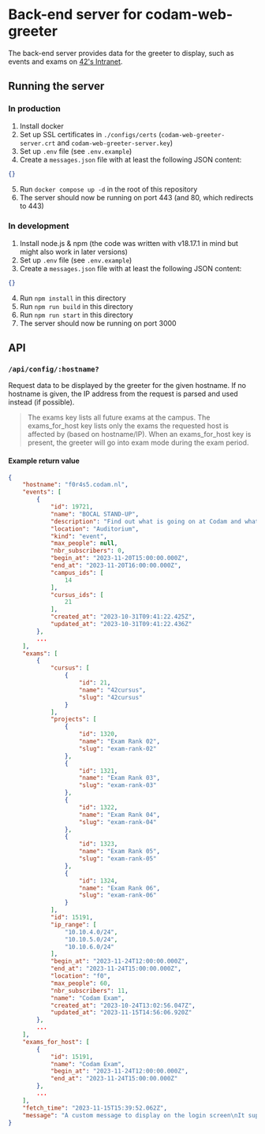 # Back-end server for codam-web-greeter
The back-end server provides data for the greeter to display, such as events and exams on [42's Intranet](https://intra.42.fr/).


## Running the server
### In production
1. Install docker
2. Set up SSL certificates in `./configs/certs` (`codam-web-greeter-server.crt` and `codam-web-greeter-server.key`)
3. Set up `.env` file (see `.env.example`)
4. Create a `messages.json` file with at least the following JSON content:
```json
{}
```
5. Run `docker compose up -d` in the root of this repository
6. The server should now be running on port 443 (and 80, which redirects to 443)


### In development
1. Install node.js & npm (the code was written with v18.17.1 in mind but might also work in later versions)
2. Set up `.env` file (see `.env.example`)
3. Create a `messages.json` file with at least the following JSON content:
```json
{}
```
4. Run `npm install` in this directory
5. Run `npm run build` in this directory
6. Run `npm run start` in this directory
7. The server should now be running on port 3000


## API
### `/api/config/:hostname?`
Request data to be displayed by the greeter for the given hostname. If no hostname is given, the IP address from the request is parsed and used instead (if possible).

> The exams key lists all future exams at the campus. The exams_for_host key lists only the exams the requested host is affected by (based on hostname/IP). When an exams_for_host key is present, the greeter will go into exam mode during the exam period.

#### Example return value
```json
{
	"hostname": "f0r4s5.codam.nl",
	"events": [
		{
			"id": 19721,
			"name": "BOCAL STAND-UP",
			"description": "Find out what is going on at Codam and what is coming up next week.",
			"location": "Auditorium",
			"kind": "event",
			"max_people": null,
			"nbr_subscribers": 0,
			"begin_at": "2023-11-20T15:00:00.000Z",
			"end_at": "2023-11-20T16:00:00.000Z",
			"campus_ids": [
				14
			],
			"cursus_ids": [
				21
			],
			"created_at": "2023-10-31T09:41:22.425Z",
			"updated_at": "2023-10-31T09:41:22.436Z"
		},
		...
	],
	"exams": [
		{
			"cursus": [
				{
					"id": 21,
					"name": "42cursus",
					"slug": "42cursus"
				}
			],
			"projects": [
				{
					"id": 1320,
					"name": "Exam Rank 02",
					"slug": "exam-rank-02"
				},
				{
					"id": 1321,
					"name": "Exam Rank 03",
					"slug": "exam-rank-03"
				},
				{
					"id": 1322,
					"name": "Exam Rank 04",
					"slug": "exam-rank-04"
				},
				{
					"id": 1323,
					"name": "Exam Rank 05",
					"slug": "exam-rank-05"
				},
				{
					"id": 1324,
					"name": "Exam Rank 06",
					"slug": "exam-rank-06"
				}
			],
			"id": 15191,
			"ip_range": [
				"10.10.4.0/24",
				"10.10.5.0/24",
				"10.10.6.0/24"
			],
			"begin_at": "2023-11-24T12:00:00.000Z",
			"end_at": "2023-11-24T15:00:00.000Z",
			"location": "f0",
			"max_people": 60,
			"nbr_subscribers": 11,
			"name": "Codam Exam",
			"created_at": "2023-10-24T13:02:56.047Z",
			"updated_at": "2023-11-15T14:56:06.920Z"
		},
		...
	],
	"exams_for_host": [
		{
			"id": 15191,
			"name": "Codam Exam",
			"begin_at": "2023-11-24T12:00:00.000Z",
			"end_at": "2023-11-24T15:00:00.000Z"
		},
		...
	],
	"fetch_time": "2023-11-15T15:39:52.062Z",
	"message": "A custom message to display on the login screen\nIt supports *bold* and _italic_ text",
}
```
